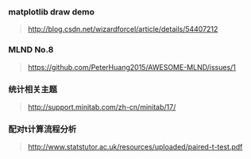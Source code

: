 ### matplotlib draw demo
> http://blog.csdn.net/wizardforcel/article/details/54407212

### MLND No.8
> https://github.com/PeterHuang2015/AWESOME-MLND/issues/1

### 统计相关主题
> http://support.minitab.com/zh-cn/minitab/17/

### 配对t计算流程分析
> http://www.statstutor.ac.uk/resources/uploaded/paired-t-test.pdf
